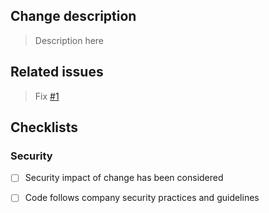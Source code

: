 ## Change description

> Description here

## Related issues

> Fix [#1]() 

## Checklists

### Security

- [ ] Security impact of change has been considered
- [ ] Code follows company security practices and guidelines



